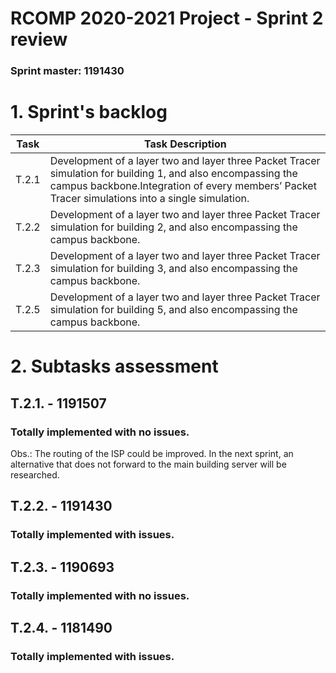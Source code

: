 RCOMP 2020-2021 Project - Sprint 2 review
=========================================
### Sprint master: 1191430 ###

# 1. Sprint's backlog #
|Task|Task Description|
|---------|-----------|
|T.2.1    |Development of a layer two and layer three Packet Tracer simulation for building 1, and also encompassing the campus backbone.Integration of every members’ Packet Tracer simulations into a single simulation.|
|T.2.2    |Development of a layer two and layer three Packet Tracer simulation for building 2, and also encompassing the campus backbone.|
|T.2.3    |Development of a layer two and layer three Packet Tracer simulation for building 3, and also encompassing the campus backbone.|
|T.2.5    |Development of a layer two and layer three Packet Tracer simulation for building 5, and also encompassing the campus backbone.|

# 2. Subtasks assessment #

## T.2.1. - 1191507 ##

### Totally implemented with no issues. ###

Obs.: The routing of the ISP could be improved. In the next sprint, an alternative that does not forward to the main building server will be researched.

## T.2.2. - 1191430 ##

### Totally implemented with issues. ###

## T.2.3. - 1190693 ##

### Totally implemented with no issues. ###

## T.2.4. - 1181490 ##

### Totally implemented with issues. ###
